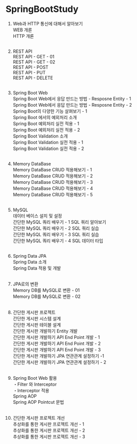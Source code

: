 # SpringBootStudy

01. Web과 HTTP 통신에 대해서 알아보기</br>
WEB 개론</br>
HTTP 개론</br></br>


02. REST API</br>
REST API - GET - 01</br>
REST API - GET - 02</br>
REST API - POST</br>
REST API - PUT</br>
REST API - DELETE</br></br>


03. Spring Boot Web</br>
Spring Boot Web에서 응답 만드는 방법 - Resposne Entity - 1</br>
Spring Boot Web에서 응답 만드는 방법 - Resposne Entity - 2</br>
Spring Boot의 다양한 기능 살펴보기 - 1</br>
Spring Boot 에서의 예외처리 소개</br>
Spring Boot 예외처리 실전 적용 - 1</br>
Spring Boot 예외처리 실전 적용 - 2</br>
Spring Boot Validation 소개</br>
Spring Boot Validation 실전 적용 - 1</br>
Spring Boot Validation 실전 적용 - 2</br></br>

04. Memory DataBase</br>
Memory DataBase CRUD 적용해보기 - 1</br>
Memory DataBase CRUD 적용해보기 - 2</br>
Memory DataBase CRUD 적용해보기 - 3</br>
Memory DataBase CRUD 적용해보기 - 4</br>
Memory DataBase CRUD 적용해보기 - 5</br></br>

05. MySQL</br>
데이터 베이스 설치 및 설정</br>
간단한 MySQL 쿼리 배우기 - 1 SQL 쿼리 알아보기</br>
간단한 MySQL 쿼리 배우기 - 2 SQL 쿼리 실습</br>
간단한 MySQL 쿼리 배우기 - 3 SQL 쿼리 실습</br>
간단한 MySQL 쿼리 배우기 - 4 SQL 데이터 타입</br></br>


7. Spring Data JPA</br>
Spring Data 소개</br>
Spring Data 적용 및 개발</br></br>


8. JPA로의 변환</br>
Memory DB를 MySQL로 변환 - 01</br>
Memory DB를 MySQL로 변환 - 02</br></br>


9. 간단한 게시판 프로젝트</br>
간단한 게시판 시스템 설계</br>
간단한 게시판 테이블 설계</br>
간단한 게시판 개발하기 Entity 개발</br>
간단한 게시판 개발하기 API End Point 개발 - 1</br>
간단한 게시판 개발하기 API End Point 개발 - 2</br>
간단한 게시판 개발하기 API End Point 개발 - 3</br>
간단한 게시판 개발하기 JPA 연관관계 설정하기 -1</br>
간단한 게시판 개발하기 JPA 연관관계 설정하기 - 2</br></br>


10. Spring Boot Web 활용</br>
・Filter 와 Interceptor</br>
・Interceptor 적용</br>
Spring AOP</br>
Spring AOP Pointcut 문법</br></br>


11. 간단한 게시판 프로젝트 개선</br>
추상화를 통한 게시판 프로젝트 개선 - 1</br>
추상화를 통한 게시판 프로젝트 개선 - 2</br>
추상화를 통한 게시판 프로젝트 개선 - 3</br>
